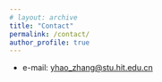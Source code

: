 ```yaml
---
# layout: archive
title: "Contact"
permalink: /contact/
author_profile: true
---
```


* e-mail: yhao_zhang@stu.hit.edu.cn
